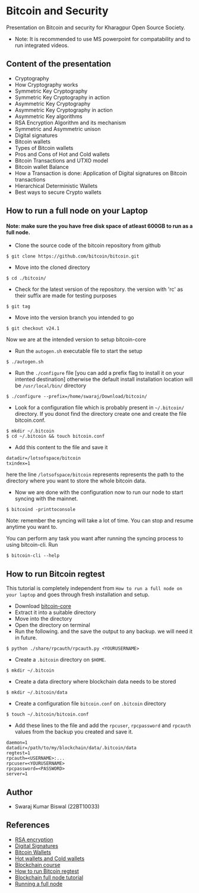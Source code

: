 # Bitcoin and Security
Presentation on Bitcoin and security for Kharagpur Open Source Society.

- Note: It is recommended to use MS powerpoint for compatability and to run integrated videos.

## Content of the presentation
- Cryptography
- How Cryptography works
- Symmetric Key Cryptography
- Symmetric Key Cryptography in action
- Asymmetric Key Cryptography
- Asymmetric Key Cryptography in action
- Asymmetric Key algorithms
- RSA  Encryption Algorithm  and its mechanism
- Symmetric and Asymmetric unison
- Digital signatures
- Bitcoin wallets
- Types of Bitcoin wallets
- Pros and Cons of Hot and Cold wallets
- Bitcoin Transactions and UTXO model
- Bitcoin wallet Balance
- How a Transaction is done: Application of Digital signatures on Bitcoin transactions
- Hierarchical Deterministic Wallets
- Best ways to secure Crypto wallets

## How to run a full node on your Laptop
#### Note: make sure the you have free disk space of atleast 600GB to run as a full node.


- Clone the source code of the bitcoin repository from github
```
$ git clone https://github.com/bitcoin/bitcoin.git
```
- Move into the cloned directory
```
$ cd ./bitcoin/
```
- Check for the latest version of the repository. the version with 'rc' as their suffix are made for testing purposes
```
$ git tag
```
- Move into the version branch you intended to go
```
$ git checkout v24.1
```
Now we are at the intended version to setup bitcoin-core

- Run the `autogen.sh` executable file to start the setup
```
$ ./autogen.sh
```

- Run the `./configure` file [you can add a prefix flag to install it on your intented destination] otherwise the default install installation location will be `/usr/local/bin/` directory

```
$ ./configure --prefix=/home/swaraj/Download/bitcoin/
```
- Look for a configuration file which is probably present in `~/.bitcoin/` directory. If you donot find the directory create one and create the file bitcoin.conf.
```
$ mkdir ~/.bitcoin
$ cd ~/.bitcoin && touch bitcoin.conf
```
- Add this content to the file and save it
```
datadir=/lotsofspace/bitcoin
txindex=1
```
here the line `/lotsofspace/bitcoin` represents represents the path to the directory where you want to store the whole bitcoin data.

- Now we are done with the configuration now to run our node to start syncing with the mainnet.

```
$ bitcoind -printtoconsole
```
Note: remember the syncing will take a lot of time. You can stop and resume anytime you want to.

You can perform any task you want after running the syncing process to using bitcoin-cli. Run
```
$ bitcoin-cli --help
```

## How to run Bitcoin regtest
This tutorial is completely independent from `How to run a full node on your laptop` and goes through fresh installation and setup.
- Download [bitcoin-core](https://bitcoincore.org/en/download/)
- Extract it into a suitable directory
- Move into the directory
- Open the directory on terminal
- Run the following. and the save the output to any backup. we will need it in future.
```
$ python ./share/rpcauth/rpcauth.py <YOURUSERNAME>
```
- Create a `.bitcoin` directory on `$HOME`.
```
$ mkdir ~/.bitcoin
```
- Create a data directory where blockchain data needs to be stored
```
$ mkdir ~/.bitcoin/data
```
- Create a configuration file `bitcoin.conf` on `.bitcoin` directory
```
$ touch ~/.bitcoin/bitcoin.conf
```
- Add these lines to the file and add the `rpcuser`, `rpcpassword` and `rpcauth` values from the backup you created and save it.
```
daemon=1
datadir=/path/to/my/blockchain/data/.bitcoin/data
regtest=1
rpcauth=<USERNAME>:...
rpcuser=<YOURUSERNAME>
rpcpassword=<PASSWORD>
server=1
```

## Author
 - Swaraj Kumar Biswal (22BT10033)

## References
- [RSA encryption](https://link-url-here.org)
- [Digital Signatures](https://www.youtube.com/watch?v=JR4_RBb8A9Q)
- [Bitcoin Wallets](https://101blockchains.com/crypto-wallets/)
- [Hot wallets and Cold wallets](https://www.investopedia.com/hot-wallet-vs-cold-wallet-7098461#:~:text=Hot%20and%20cold%20wallets%20are%20the%20primary%20means%20of%20storing,such%20as%20a%20USB%20stick.)
- [Blockchain course](https://www.youtube.com/watch?v=6aF6p2VUORE&t=18915s)
- [How to run Bitcoin regtest](https://gist.github.com/System-Glitch/cb4e87bf1ae3fec9925725bb3ebe223a)
- [Blockchain full node tutorial](https://www.youtube.com/watch?v=rsicnI86QqE&t=272s)
- [Running a full node](https://github.com/bitcoinbook/bitcoinbook/blob/develop/ch03.asciidoc)
